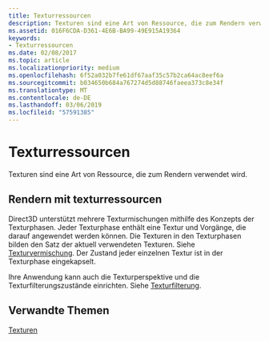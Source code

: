 ```yaml
---
title: Texturressourcen
description: Texturen sind eine Art von Ressource, die zum Rendern verwendet wird.
ms.assetid: 016F6CDA-D361-4E6B-BA99-49E915A19364
keywords:
- Texturressourcen
ms.date: 02/08/2017
ms.topic: article
ms.localizationpriority: medium
ms.openlocfilehash: 6f52a032b7fe61df67aaf35c57b2ca64ac8eef6a
ms.sourcegitcommit: b034650b684a767274d5d88746faeea373c8e34f
ms.translationtype: MT
ms.contentlocale: de-DE
ms.lasthandoff: 03/06/2019
ms.locfileid: "57591385"
---
```

# <a name="texture-resources"></a>Texturressourcen


Texturen sind eine Art von Ressource, die zum Rendern verwendet wird.

## <a name="span-idrenderingwithtextureresourcesspanspan-idrenderingwithtextureresourcesspanspan-idrenderingwithtextureresourcesspanrendering-with-texture-resources"></a><span id="Rendering_with_Texture_Resources"></span><span id="rendering_with_texture_resources"></span><span id="RENDERING_WITH_TEXTURE_RESOURCES"></span>Rendern mit texturressourcen


Direct3D unterstützt mehrere Texturmischungen mithilfe des Konzepts der Texturphasen. Jeder Texturphase enthält eine Textur und Vorgänge, die darauf angewendet werden können. Die Texturen in den Texturphasen bilden den Satz der aktuell verwendeten Texturen. Siehe [Texturvermischung](texture-blending.md). Der Zustand jeder einzelnen Textur ist in der Texturphase eingekapselt.

Ihre Anwendung kann auch die Texturperspektive und die Texturfilterungszustände einrichten. Siehe [Texturfilterung](texture-filtering.md).

## <a name="span-idrelated-topicsspanrelated-topics"></a><span id="related-topics"></span>Verwandte Themen


[Texturen](textures.md)

 

 




